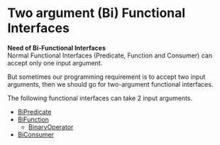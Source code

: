 # Two argument (Bi) Functional Interfaces

**Need of Bi-Functional Interfaces**<br>
Normal Functional Interfaces (Predicate, Function and Consumer) can accept only one input
argument.

But sometimes our programming requirement is to accept two input arguments, then
we should go for two-argument functional interfaces.

The following functional interfaces can take 2 input arguments.
- [BiPredicate](./bipredicate/README.md)
- [BiFunction](./bifunction/README.md)
    - [BinaryOperator](./bifunction/README.md#binaryoperatort)
- [BiConsumer](./biconsumer/README.md)
